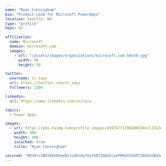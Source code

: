 ```yaml
---
name: "Ryan Cunningham"
bio: "Product Lead for Microsoft PowerApps"
location: Seattle, WA
type: "profile"
heat: 42

affiliation:
  name: Microsoft
  domain: microsoft.com
  images:
    - url: "/assets/images/organizations/microsoft.com-50x50.jpg"
      width: 50
      height: 50

twitter:
  username: rc_says
  url: https://twitter.com/rc_says
  followers: 2209

linkedin:
  url: https://www.linkedin.com/in/rycu

topics:
  - Power Apps

images:
  - url: https://pbs.twimg.com/profile_images/459747717862805504/CJIGZejd_400x400.png
    width: 400
    height: 400
    isCached: true
    title: "Ryan Cunningham"

secured: "MQ3Hri3NVTmShDUeeRzJzdUnGw7UythNfZGBaXlaePKK2VSSbRT1BkOuVWdJAl+cPHt6EEdGXU7nm6R1NokzqflyKddmLiO8dX8qS9GvWmpeendm3HqScZkn7+stzzl0NuM668XdOf7+q+0xmWngqCRZ4HdzvKMaXRJa90C0l7h2x5UxYrav4v3hIQ7rlAD3tvxzjyS7M7esvaEivlEaKNNcLPZUMZsR7xz03vAB1Jo+OEU8tsFsSqhkkhvPLQLlDEFTBzmSMfxmfwWqae23Vc+djzD+mtRNSSwY3+sU68j0wIAwJoVPCzpjFnk5dKGjE5tCaxrkjOix4vG2aFgYrVhwy9TeNaYaSiS6bo88tIxDACNPcVfYy/uD39UbBDn2GYdq9bbQkRAkKQD95PvaGgluvEMlpvO95yPVx6LbZx8=;3eVbTMqhyKXI9WG+vej/rg=="
---
```


